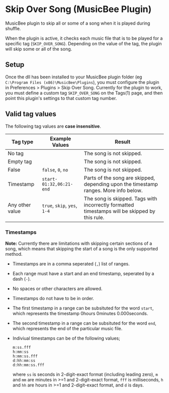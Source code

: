 # Skip Over Song (MusicBee Plugin)
MusicBee plugin to skip all or some of a song when it is played during shuffle.

When the plugin is active, it checks each music file that is to be played for a specific tag (`SKIP_OVER_SONG`). Depending on the value of the tag, the plugin will skip some or all of the song.

## Setup
Once the dll has been installed to your MusicBee plugin folder (eg `C:\Program Files (x86)\MusicBee\Plugins`), you must configure the plugin in Preferences > Plugins > Skip Over Song. Currently for the plugin to work, you must define a custom tag `SKIP_OVER_SONG` on the Tags(1) page, and then point this plugin's settings to that custom tag number.

## Valid tag values
The following tag values are **case insensitive**.

Tag type | Example Values | Result
-- | ---- | ----
No tag |  | The song is not skipped.
Empty tag | ` ` | The song is not skipped.
False | `false`, `0`,  `no` | The song is not skipped.
Timestamp | `start-01:32,06:21-end` | Parts of the song are skipped, depending upon the timestamp ranges. More info below.
Any other value | `true`, `skip`, `yes`, `1-4` | The song is skipped. Tags with incorrectly formatted timestamps will be skipped by this rule.

### Timestamps
  **Note:** Currently there are limitations with skipping certain sections of a song, which means that skipping the start of a song is the only supported method.

- Timestamps are in a comma seperated (`,`) list of ranges.
- Each range must have a start and an end timestamp, seperated by a dash (`-`).
- No spaces or other characters are allowed.
- Timestamps do not have to be in order.
- The first timestamp in a range can be subsituted for the word `start`, which represents the timestamp 0hours 0minutes 0.000seconds.
- The second timestamp in a range can be subsituted for the word `end`, which represents the end of the particular music file.
- Indiviual timestamps can be of the following values;

  ```m:ss
  m:ss.fff
  h:mm:ss
  h:mm:ss.fff
  d:hh:mm:ss
  d:hh:mm:ss.fff
  ```
  where `ss` is seconds in 2-digit-exact format (including leading zero), `m` and `mm` are minutes in >=1 and 2-digit-exact format, `fff` is milliseconds, `h` and `hh` are hours in >=1 and 2-digit-exact format, and `d` is days.
